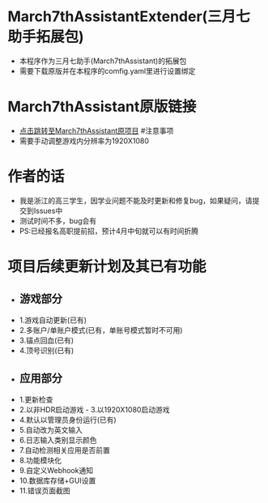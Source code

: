 # March7thAssistantExtender(三月七助手拓展包)
- 本程序作为三月七助手(March7thAssistant)的拓展包
- 需要下载原版并在本程序的comfig.yaml里进行设置绑定
# March7thAssistant原版链接
- [点击跳转至March7thAssistant原项目](https://github.com/moesnow/March7thAssistant)
#注意事项
- 需要手动调整游戏内分辨率为1920X1080
# 作者的话
- 我是浙江的高三学生，因学业问题不能及时更新和修复bug，如果疑问，请提交到Issues中
- 测试时间不多，bug会有
- PS:已经报名高职提前招，预计4月中旬就可以有时间折腾
# 项目后续更新计划及其已有功能
- ## 游戏部分 ##
- 1.游戏自动更新(已有)
- 2.多账户/单账户模式(已有，单账号模式暂时不可用)
- 3.锚点回血(已有)
- 4.顶号识别(已有)
- ## 应用部分 ##
- 1.更新检查
- 2.以非HDR启动游戏                                                                                                                                                             - 3.以1920X1080启动游戏
- 4.默认以管理员身份运行(已有)
- 5.自动改为英文输入
- 6.日志输入类别显示颜色
- 7.自动检测相关应用是否前置
- 8.功能模块化
- 9.自定义Webhook通知
- 10.数据库存储+GUI设置
- 11.错误页面截图
